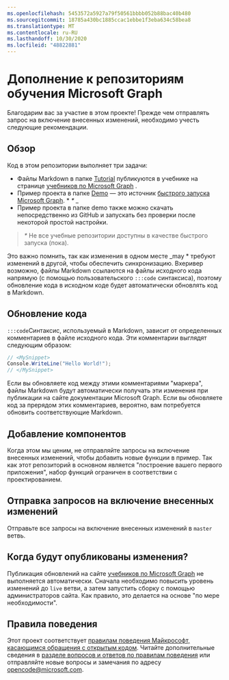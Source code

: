 ```yaml
---
ms.openlocfilehash: 5453572a5927a79f50561bbbb052b88bac40b480
ms.sourcegitcommit: 18785a430bc1885ccac1ebbe1f3eba634c58bea8
ms.translationtype: MT
ms.contentlocale: ru-RU
ms.lasthandoff: 10/30/2020
ms.locfileid: "48822881"
---
```

# <a name="contributing-to-microsoft-graph-training-repositories"></a>Дополнение к репозиториям обучения Microsoft Graph

Благодарим вас за участие в этом проекте! Прежде чем отправлять запрос на включение внесенных изменений, необходимо учесть следующие рекомендации.

## <a name="overview"></a>Обзор

Код в этом репозитории выполняет три задачи:

- Файлы Markdown в папке [Tutorial](/tutorial) публикуются в учебнике на странице [учебников по Microsoft Graph](https://docs.microsoft.com/graph/tutorials) .
- Пример проекта в папке [Demo](/demo) — это источник [быстрого запуска Microsoft Graph](https://developer.microsoft.com/graph/quick-start). * *\** _
- Пример проекта в папке demo также можно скачать непосредственно из GitHub и запускать без проверки после некоторой простой настройки.

> _*\**_ Не все учебные репозитории доступны в качестве быстрого запуска (пока).

Это важно помнить, так как изменения в одном месте _may * требуют изменений в другой, чтобы обеспечить синхронизацию. Вхеривер возможно, файлы Markdown ссылаются на файлы исходного кода напрямую (с помощью пользовательского `:::code` синтаксиса), поэтому обновление кода в исходном коде будет автоматически обновлять код в Markdown.

## <a name="updating-code"></a>Обновление кода

`:::code`Синтаксис, используемый в Markdown, зависит от определенных комментариев в файле исходного кода. Эти комментарии выглядят следующим образом:

```csharp
// <MySnippet>
Console.WriteLine("Hello World!");
// </MySnippet>
```

Если вы обновляете код между этими комментариями "маркера", файлы Markdown будут автоматически получать эти изменения при публикации на сайте документации Microsoft Graph. Если вы обновляете код за прерядом этих комментариев, вероятно, вам потребуется обновить соответствующие Markdown.

## <a name="adding-features"></a>Добавление компонентов

Когда этом мы ценим, не отправляйте запросы на включение внесенных изменений, чтобы добавить новые функции в пример. Так как этот репозиторий в основном является "построение вашего первого приложения", набор функций ограничен в соответствии с проектированием.

## <a name="submitting-pull-requests"></a>Отправка запросов на включение внесенных изменений

Отправьте все запросы на включение внесенных изменений в `master` ветвь.

<!-- markdownlint-disable MD026 -->
## <a name="when-do-changes-get-published"></a>Когда будут опубликованы изменения?

Публикация обновлений на сайте [учебников по Microsoft Graph](https://docs.microsoft.com/graph/tutorials) не выполняется автоматически. Сначала необходимо повысить уровень изменений до `live` ветви, а затем запустить сборку с помощью администраторов сайта. Как правило, это делается на основе "по мере необходимости".

## <a name="code-of-conduct"></a>Правила поведения

Этот проект соответствует [правилам поведения Майкрософт, касающимся обращения с открытым кодом](https://opensource.microsoft.com/codeofconduct/). Читайте дополнительные сведения в [разделе вопросов и ответов по правилам поведения](https://opensource.microsoft.com/codeofconduct/faq/) или отправляйте новые вопросы и замечания по адресу [opencode@microsoft.com](mailto:opencode@microsoft.com).
